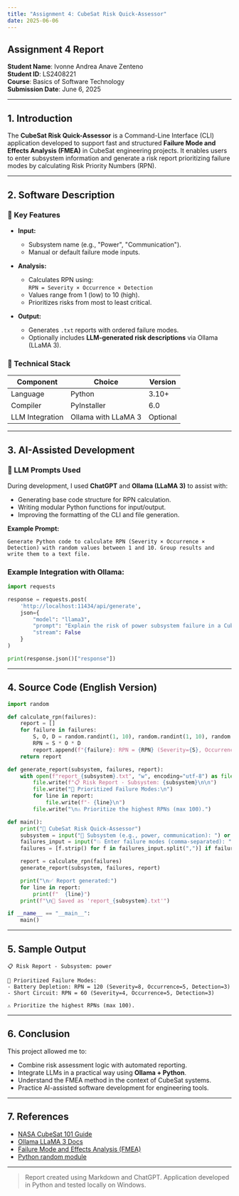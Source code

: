 ```yaml
---
title: "Assignment 4: CubeSat Risk Quick-Assessor"
date: 2025-06-06
---
```

## Assignment 4 Report

**Student Name**: Ivonne Andrea Anave Zenteno  
**Student ID**: LS2408221  
**Course**: Basics of Software Technology  
**Submission Date**: June 6, 2025  

---

## 1. Introduction

The **CubeSat Risk Quick-Assessor** is a Command-Line Interface (CLI) application developed to support fast and structured **Failure Mode and Effects Analysis (FMEA)** in CubeSat engineering projects. It enables users to enter subsystem information and generate a risk report prioritizing failure modes by calculating Risk Priority Numbers (RPN).

---

## 2. Software Description

### 🔹 Key Features

- **Input:**
  - Subsystem name (e.g., "Power", "Communication").
  - Manual or default failure mode inputs.

- **Analysis:**
  - Calculates RPN using:  
    `RPN = Severity × Occurrence × Detection`  
  - Values range from 1 (low) to 10 (high).
  - Prioritizes risks from most to least critical.

- **Output:**
  - Generates `.txt` reports with ordered failure modes.
  - Optionally includes **LLM-generated risk descriptions** via Ollama (LLaMA 3).

### 🔧 Technical Stack

| Component       | Choice               | Version  |
|----------------|----------------------|----------|
| Language        | Python               | 3.10+    |
| Compiler        | PyInstaller          | 6.0      |
| LLM Integration | Ollama with LLaMA 3  | Optional |

---

## 3. AI-Assisted Development

### 🧠 LLM Prompts Used

During development, I used **ChatGPT** and **Ollama (LLaMA 3)** to assist with:

- Generating base code structure for RPN calculation.
- Writing modular Python functions for input/output.
- Improving the formatting of the CLI and file generation.

**Example Prompt:**

```plaintext
Generate Python code to calculate RPN (Severity × Occurrence × Detection) with random values between 1 and 10. Group results and write them to a text file.
```

### Example Integration with Ollama:

```python
import requests

response = requests.post(
    'http://localhost:11434/api/generate',
    json={
        "model": "llama3",
        "prompt": "Explain the risk of power subsystem failure in a CubeSat.",
        "stream": False
    }
)

print(response.json()["response"])
```

---

## 4. Source Code (English Version)

```python
import random

def calculate_rpn(failures):
    report = []
    for failure in failures:
        S, O, D = random.randint(1, 10), random.randint(1, 10), random.randint(1, 10)
        RPN = S * O * D
        report.append(f"{failure}: RPN = {RPN} (Severity={S}, Occurrence={O}, Detection={D})")
    return report

def generate_report(subsystem, failures, report):
    with open(f"report_{subsystem}.txt", "w", encoding="utf-8") as file:
        file.write(f"📋 Risk Report - Subsystem: {subsystem}\n\n")
        file.write("🚨 Prioritized Failure Modes:\n")
        for line in report:
            file.write(f"- {line}\n")
        file.write("\n⚠️ Prioritize the highest RPNs (max 100).")

def main():
    print("🚀 CubeSat Risk Quick-Assessor")
    subsystem = input("🔧 Subsystem (e.g., power, communication): ") or "power"
    failures_input = input("💥 Enter failure modes (comma-separated): ")
    failures = [f.strip() for f in failures_input.split(",")] if failures_input else ["Battery Depletion", "Short Circuit"]

    report = calculate_rpn(failures)
    generate_report(subsystem, failures, report)

    print("\n✅ Report generated:")
    for line in report:
        print(f"  {line}")
    print(f"\n📄 Saved as 'report_{subsystem}.txt'")

if __name__ == "__main__":
    main()
```

---

## 5. Sample Output

```
📋 Risk Report - Subsystem: power

🚨 Prioritized Failure Modes:
- Battery Depletion: RPN = 120 (Severity=8, Occurrence=5, Detection=3)
- Short Circuit: RPN = 60 (Severity=4, Occurrence=5, Detection=3)

⚠️ Prioritize the highest RPNs (max 100).
```

---

## 6. Conclusion

This project allowed me to:

- Combine risk assessment logic with automated reporting.
- Integrate LLMs in a practical way using **Ollama + Python**.
- Understand the FMEA method in the context of CubeSat systems.
- Practice AI-assisted software development for engineering tools.

---

## 7. References

- [NASA CubeSat 101 Guide](https://www.nasa.gov/sites/default/files/atoms/files/cubesat_101.pdf)
- [Ollama LLaMA 3 Docs](https://ollama.com/library/llama3)
- [Failure Mode and Effects Analysis (FMEA)](https://asq.org/quality-resources/fmea)
- [Python random module](https://docs.python.org/3/library/random.html)

---

> Report created using Markdown and ChatGPT. Application developed in Python and tested locally on Windows.

